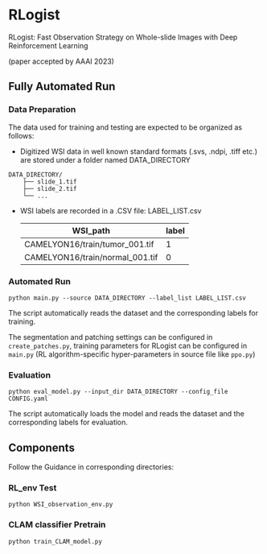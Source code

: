 # RLogist

RLogist: Fast Observation Strategy on Whole-slide Images with Deep Reinforcement Learning 

(paper accepted by AAAI 2023)

## Fully Automated Run

### Data Preparation

The data used for training and testing are expected to be organized as follows: 

- Digitized WSI data in well known standard formats (.svs, .ndpi, .tiff etc.) are stored under a folder named DATA_DIRECTORY 

```
DATA_DIRECTORY/
	├── slide_1.tif
	├── slide_2.tif
	└── ...
```

- WSI labels are recorded in a .CSV file: LABEL_LIST.csv

  | WSI_path                        | label |
  | ------------------------------- | ----- |
  | CAMELYON16/train/tumor_001.tif  | 1     |
  | CAMELYON16/train/normal_001.tif | 0     |

### Automated Run

```shell
python main.py --source DATA_DIRECTORY --label_list LABEL_LIST.csv
```

The script automatically reads the dataset and the corresponding labels for training. 

The segmentation and patching settings can be configured in `create_patches.py`, training parameters for RLogist can be configured in `main.py` (RL algorithm-specific hyper-parameters in source file like `ppo.py`)

### Evaluation

```shell
python eval_model.py --input_dir DATA_DIRECTORY --config_file CONFIG.yaml
```

The script automatically loads the model and reads the dataset and the corresponding labels for evaluation. 

## Components 

Follow the Guidance in corresponding directories:

### RL_env Test

```shell
python WSI_observation_env.py
```

### CLAM classifier Pretrain

```shell
python train_CLAM_model.py
```

